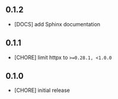 ## 0.1.2

* [DOCS] add Sphinx documentation

## 0.1.1

* [CHORE] limit httpx to `>=0.28.1, <1.0.0`

## 0.1.0

* [CHORE] initial release
